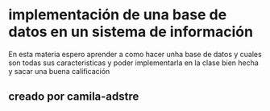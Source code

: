 # implementación de una base de datos en un sistema de información 

En esta materia espero aprender a como hacer unha base de datos y cuales son todas sus caracteristicas y poder implementarla en la clase bien hecha y sacar una buena calificación 

## creado por camila-adstre
